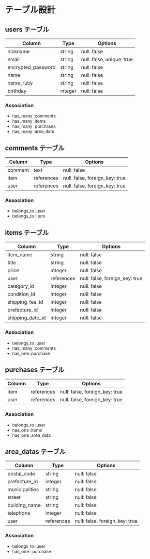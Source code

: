 # テーブル設計

## users テーブル

| Column              | Type     | Options         |
| ------------------- | -------- | --------------- |
| nickname            | string   | null: false     |
| email               | string   | null: false, unique: true |
| encrypted_password  | string   | null: false     |
| name                | string   | null: false     |
| name_ruby           | string   | null: false     |
| birthday            | integer  | null: false     |

### Association

- has_many :comments
- has_many :items
- has_many :purchases
- has_many :area_date

## comments テーブル

| Column              | Type       | Options         |
| ------------------- | ---------- | --------------- |
| comment             | text       | null: false     |
| item                | references | null: false, foreign_key: true |
| user                | references | null: false, foreign_key: true |

### Association

- belongs_to :user
- belongs_to :item

## items テーブル

| Column              | Type       | Options         |
| ------------------- | ---------- | --------------- |
| item_name           | string     | null: false     |
| title               | string     | null: false     |
| price               | integer    | null: false     |
| user                | references | null: false, foreign_key: true |
| category_id         | integer    | null: false     |
| condition_id        | integer    | null: false     |
| shipping_fee_id     | integer    | null: false     |
| prefecture_id       | integer    | null: false     |
| shipping_date_id    | integer    | null: false     |

### Association

- belongs_to :user
- has_many :comments
- has_one :purchase

## purchases テーブル

| Column              | Type       | Options         |
| ------------------- | ---------- | --------------- |
| item                | references | null: false, foreign_key: true |
| user                | references | null: false, foreign_key: true |

### Association

- belongs_to :user
- has_one :items
- has_one :area_data

## area_datas テーブル

| Column              | Type       | Options         |
| ------------------- | ---------- | --------------- |
| postal_code         | string     | null: false     |
| prefecture_id       | integer    | null: false     |
| municipalities      | string     | null: false     |
| street              | string     | null: false     |
| building_name       | string     | null: false     |
| telephone           | integer    | null: false     |
| user                | references | null: false, foreign_key: true |

### Association

- belongs_to :user
- has_one : purchase